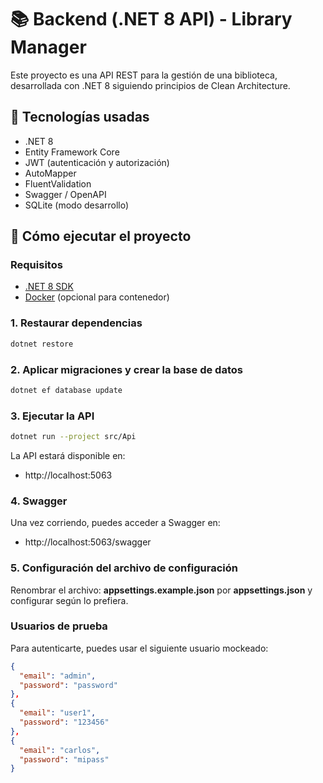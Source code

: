 # 📚 Backend (.NET 8 API) - Library Manager

Este proyecto es una API REST para la gestión de una biblioteca, desarrollada con .NET 8 siguiendo principios de Clean Architecture.

## 🔧 Tecnologías usadas

- .NET 8
- Entity Framework Core
- JWT (autenticación y autorización)
- AutoMapper
- FluentValidation
- Swagger / OpenAPI
- SQLite (modo desarrollo)

## 🚀 Cómo ejecutar el proyecto

### Requisitos

- [.NET 8 SDK](https://dotnet.microsoft.com/download)
- [Docker](https://www.docker.com/) (opcional para contenedor)

### 1. Restaurar dependencias

```bash
dotnet restore
```

### 2. Aplicar migraciones y crear la base de datos

```bash
dotnet ef database update
```

### 3. Ejecutar la API

```bash
dotnet run --project src/Api
```

La API estará disponible en:

- http://localhost:5063

### 4. Swagger

Una vez corriendo, puedes acceder a Swagger en:

- http://localhost:5063/swagger

### 5. Configuración del archivo de configuración

Renombrar el archivo: **appsettings.example.json** por **appsettings.json** y configurar según lo prefiera.

### Usuarios de prueba

Para autenticarte, puedes usar el siguiente usuario mockeado:

```json
{
  "email": "admin",
  "password": "password"
},
{
  "email": "user1",
  "password": "123456"
},
{
  "email": "carlos",
  "password": "mipass"
}
```
